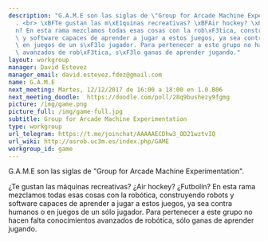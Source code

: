 ```yaml
---
description: "G.A.M.E son las siglas de \"Group for Arcade Machine Experimentation\"\
  . <br> \xBFTe gustan las m\xE1quinas recreativas? \xBFAir hockey? \xBFFutbol\xED\
  n? En esta rama mezclamos todas esas cosas con la rob\xF3tica, construyendo robots\
  \ y software capaces de aprender a jugar a estos juegos, ya sea contra humanos o\
  \ en juegos de un s\xF3lo jugador. Para pertenecer a este grupo no hacen falta conocimientos\
  \ avanzados de rob\xF3tica, s\xF3lo ganas de aprender jugando."
layout: workgroup
manager: David Estevez
manager_email: david.estevez.fdez@gmail.com
name: G.A.M.E
next_meeting: Martes, 12/12/2017 de 16:00 a 18:00 en 1.0.B06
next_meeting_doodle:  https://doodle.com/poll/28q9bushezy9fgmg
picture: /img/game.png
picture_full: /img/game-full.jpg
subtitle: Group for Arcade Machine Experimentation
type: workgroup
url_telegram: https://t.me/joinchat/AAAAAECDhw3_OD21wztvIQ
url_wiki: http://asrob.uc3m.es/index.php/GAME
workgroup_id: game
---
```


G.A.M.E son las siglas de "Group for Arcade Machine Experimentation".

¿Te gustan las máquinas recreativas? ¿Air hockey? ¿Futbolín? En esta rama mezclamos todas esas cosas con la robótica, construyendo robots y software capaces de aprender a jugar a estos juegos, ya sea contra humanos o en juegos de un sólo jugador. Para pertenecer a este grupo no hacen falta conocimientos avanzados de robótica, sólo ganas de aprender jugando.
